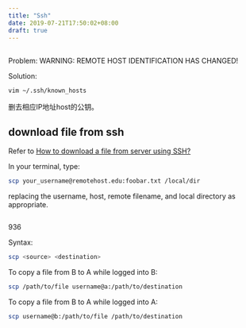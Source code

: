 ```yaml
---
title: "Ssh"
date: 2019-07-21T17:50:02+08:00
draft: true
---
```


##
Problem:
WARNING: REMOTE HOST IDENTIFICATION HAS CHANGED! 

Solution:
```sh
vim ~/.ssh/known_hosts
```
删去相应IP地址host的公钥。

## download file from ssh
Refer to [How to download a file from server using SSH?](https://stackoverflow.com/questions/9427553/how-to-download-a-file-from-server-using-ssh)

In your terminal, type:
```sh
scp your_username@remotehost.edu:foobar.txt /local/dir
```

replacing the username, host, remote filename, and local directory as appropriate.


```sh
```
936

Syntax:
```sh
scp <source> <destination>
```
To copy a file from B to A while logged into B:
```sh
scp /path/to/file username@a:/path/to/destination
```
To copy a file from B to A while logged into A:
```sh
scp username@b:/path/to/file /path/to/destination
```